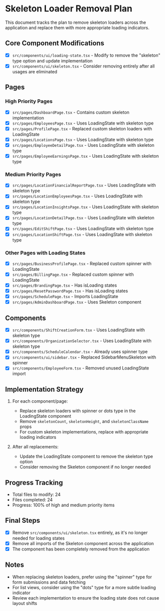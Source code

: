 # Skeleton Loader Removal Plan

This document tracks the plan to remove skeleton loaders across the application and replace them with more appropriate loading indicators.

## Core Component Modifications

- [x] `src/components/ui/loading-state.tsx` - Modify to remove the "skeleton" type option and update implementation
- [x] `src/components/ui/skeleton.tsx` - Consider removing entirely after all usages are eliminated

## Pages

### High Priority Pages

- [x] `src/pages/DashboardPage.tsx` - Contains custom skeleton implementation
- [x] `src/pages/EmployeesPage.tsx` - Uses LoadingState with skeleton type
- [x] `src/pages/ProfilePage.tsx` - Replaced custom skeleton loaders with LoadingState
- [x] `src/pages/LocationsPage.tsx` - Uses LoadingState with skeleton type
- [x] `src/pages/EmployeeDetailPage.tsx` - Uses LoadingState with skeleton type
- [x] `src/pages/EmployeeEarningsPage.tsx` - Uses LoadingState with skeleton type

### Medium Priority Pages

- [x] `src/pages/LocationFinancialReportPage.tsx` - Uses LoadingState with skeleton type
- [x] `src/pages/LocationEmployeesPage.tsx` - Uses LoadingState with skeleton type
- [x] `src/pages/LocationInsightsPage.tsx` - Uses LoadingState with skeleton type
- [x] `src/pages/LocationDetailPage.tsx` - Uses LoadingState with skeleton type
- [x] `src/pages/EditShiftPage.tsx` - Uses LoadingState with skeleton type
- [x] `src/pages/LocationShiftPage.tsx` - Uses LoadingState with skeleton type

### Other Pages with Loading States

- [x] `src/pages/BusinessProfilePage.tsx` - Replaced custom spinner with LoadingState
- [x] `src/pages/BillingPage.tsx` - Replaced custom spinner with LoadingState
- [x] `src/pages/BrandingPage.tsx` - Has isLoading states
- [x] `src/pages/ResetPasswordPage.tsx` - Has isLoading states
- [x] `src/pages/SchedulePage.tsx` - Imports LoadingState
- [x] `src/pages/AdminDashboardPage.tsx` - Uses Skeleton component

## Components

- [x] `src/components/ShiftCreationForm.tsx` - Uses LoadingState with skeleton type
- [x] `src/components/OrganizationSelector.tsx` - Uses LoadingState with skeleton type
- [x] `src/components/ScheduleCalendar.tsx` - Already uses spinner type
- [x] `src/components/ui/sidebar.tsx` - Replaced SidebarMenuSkeleton with spinner
- [x] `src/components/EmployeeForm.tsx` - Removed unused LoadingState import

## Implementation Strategy

1. For each component/page:

   - Replace skeleton loaders with spinner or dots type in the LoadingState component
   - Remove `skeletonCount`, `skeletonHeight`, and `skeletonClassName` props
   - For custom skeleton implementations, replace with appropriate loading indicators

2. After all replacements:
   - Update the LoadingState component to remove the skeleton type option
   - Consider removing the Skeleton component if no longer needed

## Progress Tracking

- Total files to modify: 24
- Files completed: 24
- Progress: 100% of high and medium priority items

## Final Steps

- [x] Remove `src/components/ui/skeleton.tsx` entirely, as it's no longer needed for loading states
- [x] Remove all imports of the Skeleton component across the application
- [x] The component has been completely removed from the application

## Notes

- When replacing skeleton loaders, prefer using the "spinner" type for form submissions and data fetching
- For list views, consider using the "dots" type for a more subtle loading indicator
- Review each implementation to ensure the loading state does not cause layout shifts
